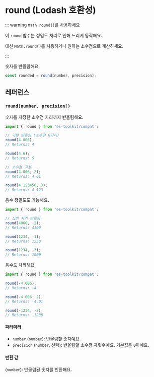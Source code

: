 # round (Lodash 호환성)

::: warning `Math.round()`를 사용하세요

이 `round` 함수는 정밀도 처리로 인해 느리게 동작해요.

대신 `Math.round()`를 사용하거나 원하는 소수점으로 계산하세요.

:::

숫자를 반올림해요.

```typescript
const rounded = round(number, precision);
```

## 레퍼런스

### `round(number, precision?)`

숫자를 지정한 소수점 자리까지 반올림해요.

```typescript
import { round } from 'es-toolkit/compat';

// 기본 반올림 (소수점 0자리)
round(4.006);
// Returns: 4

round(4.6);
// Returns: 5

// 소수점 지정
round(4.006, 2);
// Returns: 4.01

round(4.123456, 3);
// Returns: 4.123
```

음수 정밀도도 가능해요.

```typescript
import { round } from 'es-toolkit/compat';

// 십의 자리 반올림
round(4060, -2);
// Returns: 4100

round(1234, -1);
// Returns: 1230

round(1234, -3);
// Returns: 1000
```

음수도 처리해요.

```typescript
import { round } from 'es-toolkit/compat';

round(-4.006);
// Returns: -4

round(-4.006, 2);
// Returns: -4.01

round(-1234, -2);
// Returns: -1200
```

#### 파라미터

- `number` (`number`): 반올림할 숫자예요.
- `precision` (`number`, 선택): 반올림할 소수점 자릿수예요. 기본값은 `0`이에요.

#### 반환 값

(`number`): 반올림된 숫자를 반환해요.
